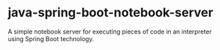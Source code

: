 # java-spring-boot-notebook-server
A simple notebook server for executing pieces of code in an interpreter using Spring Boot technology.
